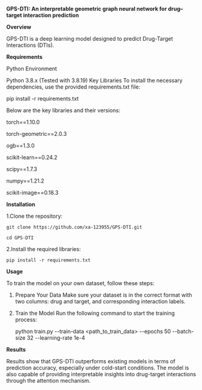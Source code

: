 **GPS-DTI: An interpretable geometric graph neural network for drug–target interaction prediction**

**Overview**

GPS-DTI is a deep learning model designed to predict Drug-Target Interactions (DTIs). 

**Requirements**

Python Environment

Python 3.8.x (Tested with 3.8.19)
Key Libraries
To install the necessary dependencies, use the provided requirements.txt file:

  pip install -r requirements.txt

Below are the key libraries and their versions:

  torch==1.10.0

  torch-geometric==2.0.3

  ogb==1.3.0

  scikit-learn==0.24.2

  scipy==1.7.3

  numpy==1.21.2

  scikit-image==0.18.3

**Installation**

1.Clone the repository:

    git clone https://github.com/xa-123955/GPS-DTI.git

    cd GPS-DTI

2.Install the required libraries:

    pip install -r requirements.txt

**Usage**

To train the model on your own dataset, follow these steps:

1. Prepare Your Data
Make sure your dataset is in the correct format with two columns: drug and target, and corresponding interaction labels.

2. Train the Model
Run the following command to start the training process:

    python train.py --train-data <path_to_train_data> --epochs 50 --batch-size 32 --learning-rate 1e-4


**Results**

Results show that GPS-DTI outperforms existing models in terms of prediction accuracy, especially under cold-start conditions. The model is also capable of providing interpretable insights into drug-target interactions through the attention mechanism.
